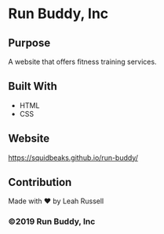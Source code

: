 # Run Buddy, Inc

## Purpose
A website that offers fitness training services. 

## Built With
* HTML
* CSS

## Website
https://squidbeaks.github.io/run-buddy/

## Contribution
Made with ❤️  by Leah Russell

### ©️2019 Run Buddy, Inc 
